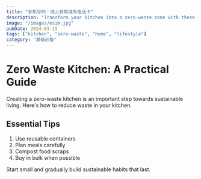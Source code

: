 ```yaml
---
title: "手机号码：线上获取境外电话卡"
description: "Transform your kitchen into a zero-waste zone with these practical tips."
image: "/images/esim.jpg"
pubDate: 2024-01-15
tags: ["kitchen", "zero-waste", "home", "lifestyle"]
category: "基础必备"
---
```


# Zero Waste Kitchen: A Practical Guide

Creating a zero-waste kitchen is an important step towards sustainable living. Here's how to reduce waste in your kitchen.

## Essential Tips

1. Use reusable containers
2. Plan meals carefully
3. Compost food scraps
4. Buy in bulk when possible

Start small and gradually build sustainable habits that last.